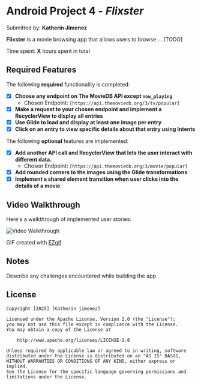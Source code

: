 # Android Project 4 - _Flixster_

Submitted by: **Katherin Jimenez**

**Flixster** is a movie browsing app that allows users to browse ... [TODO]

Time spent: **X** hours spent in total

## Required Features

The following **required** functionality is completed:

- [x] **Choose any endpoint on The MovieDB API except `now_playing`**
  - Chosen Endpoint: `[https://api.themoviedb.org/3/tv/popular]`
- [x] **Make a request to your chosen endpoint and implement a RecyclerView to display all entries**
- [x] **Use Glide to load and display at least one image per entry**
- [x] **Click on an entry to view specific details about that entry using Intents**

The following **optional** features are implemented:

- [x] **Add another API call and RecyclerView that lets the user interact with different data.**
  - Chosen Endpoint: `[https://api.themoviedb.org/3/movie/popular]`
- [x] **Add rounded corners to the images using the Glide transformations**
- [x] **Implement a shared element transition when user clicks into the details of a movie**

## Video Walkthrough

Here's a walkthrough of implemented user stories:

<img src='./resources/flixster2.gif' title='Video Walkthrough' width='' alt='Video Walkthrough' />

GIF created with [EZgif](https://ezgif.com/)

## Notes

Describe any challenges encountered while building the app.

## License

    Copyright [2025] [Katherin jimenez]

    Licensed under the Apache License, Version 2.0 (the "License");
    you may not use this file except in compliance with the License.
    You may obtain a copy of the License at

        http://www.apache.org/licenses/LICENSE-2.0

    Unless required by applicable law or agreed to in writing, software
    distributed under the License is distributed on an "AS IS" BASIS,
    WITHOUT WARRANTIES OR CONDITIONS OF ANY KIND, either express or implied.
    See the License for the specific language governing permissions and
    limitations under the License.
